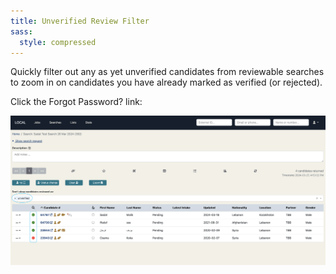 ```yaml
---
title: Unverified Review Filter
sass:
  style: compressed
---
```


Quickly filter out any as yet unverified candidates from reviewable searches to zoom in on candidates
you have already marked as verified (or rejected).

Click the Forgot Password? link:

<div class="card-image-container">
  <img src="./../assets/images/v221/Unverified.png" 
        alt="Unverified Review Filter" class="card-image">
</div>
